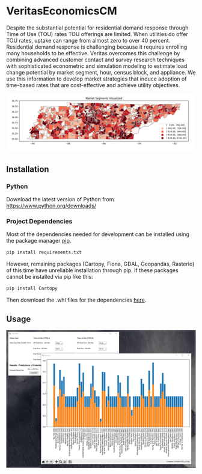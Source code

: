 # VeritasEconomicsCM
Despite the substantial potential for residential demand response through Time of Use (TOU) rates TOU offerings are limited.
When utilities do offer TOU rates, uptake can range from almost zero to over 40 percent.
Residential demand response is challenging because it requires enrolling many households to be
effective. Veritas overcomes this challenge by combining advanced customer contact and survey
research techniques with sophisticated econometric and simulation modeling to estimate load
change potential by market segment, hour, census block, and appliance. We use this information to
develop market strategies that induce adoption of time-based rates that are cost-effective and
achieve utility objectives.

![geomap](img/geomap.png)
## Installation

### Python
Download the latest version of Python from https://www.python.org/downloads/

### Project Dependencies
Most of the dependencies needed for development can be installed using the package manager [pip](https://pip.pypa.io/en/stable/).
```bash
pip install requirements.txt
```
However, remaining packages (Cartopy, Fiona, GDAL, Geopandas, Rasterio) of this time have unreliable installation through pip. If these packages
cannot be installed via pip like this:
```bash
pip install Cartopy
```
Then download the .whl files for the dependencies [here](https://www.lfd.uci.edu/~gohlke/pythonlibs/#gdal).

## Usage

![graph](img/graph.png)
